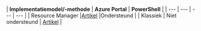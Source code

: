 | **Implementatiemodel/-methode** | **Azure Portal** | **PowerShell** |
| --- | --- | --- | --- |
| Resource Manager |[Artikel](../articles/vpn-gateway/vpn-gateway-howto-multi-site-to-site-resource-manager-portal.md) |Ondersteund |
| Klassiek | Niet ondersteund | [Artikel](../articles/vpn-gateway/vpn-gateway-multi-site.md) |